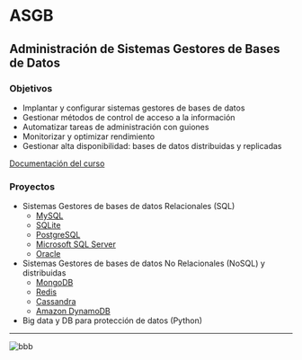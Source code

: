 # ASGB
## Administración de Sistemas Gestores de Bases de Datos
### Objetivos
* Implantar y configurar sistemas gestores de bases de datos
* Gestionar métodos de control de acceso a la información
* Automatizar tareas de administración con guiones
* Monitorizar y optimizar rendimiento
* Gestionar alta disponibilidad: bases de datos distribuidas y replicadas

[Documentación del curso](files/README.md)

### Proyectos
* Sistemas Gestores de bases de datos Relacionales (SQL)
  * [MySQL](https://www.mysql.com/)
  * [SQLite](files/sqlite.md)
  * [PostgreSQL](https://www.postgresql.org/)
  * [Microsoft SQL Server](https://www.microsoft.com/es-es/sql-server/sql-server-downloads)
  * [Oracle](https://www.oracle.com/es/Downloads/)
* Sistemas Gestores de bases de datos No Relacionales (NoSQL) y distribuidas
  * [MongoDB](https://www.mongodb.com/es)
  * [Redis](https://redis.io/)
  * [Cassandra](https://cassandra.apache.org/)
  * [Amazon DynamoDB](https://aws.amazon.com/es/dynamodb/)
* Big data y DB para protección de datos (Python)
***
![bbb](https://github.com/user-attachments/assets/e4d79d40-b24d-46e5-b8b5-625b965572b0)




